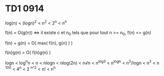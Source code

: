 # TD1 0914

log(n) < (logn)<sup>2</sup> < n<sup>2</sup> < 2<sup>n</sup> < n<sup>n</sup>

f(n) = O(g(n)) <=> il existe c et n<sub>0</sub> tels que pour tout n >= n<sub>0</sub>, f(n) <= g(n)

f(n) + g(n) = O( max( f(n), g(n) ) )

f(n)g(n) = O( f(n)g(n) )

logn < log<sup>n</sup>n < n < nlogn <  nlog(2n) < n√n < n<sup>log3</sup> < n<sup>logn</sup> < n<sup>2</sup>/logn < n<sup>2</sup> < n <sup>100</sup> < 4<sup>n</sup> < 2 <sup>n^2</sup> < n! < n<sup>n</sup>

